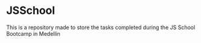 # JSSchool
This is a repository made to store the tasks completed during the JS School Bootcamp in Medellín
